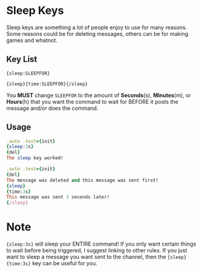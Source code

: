 # Sleep Keys
Sleep keys are something a lot of people enjoy to use for many reasons. Some reasons could be for deleting messages, others can be for making games and whatnot.

## Key List
`{sleep:SLEEPFOR}`

`{sleep}{time:SLEEPFOR}{/sleep}`

You **MUST** change `SLEEPFOR` to the amount of **Seconds**(s), **Minutes**(m), or **Hours**(h) that you want the command to wait for BEFORE it posts the message and/or does the command.


## Usage
```ruby
.auto .test={init}
{sleep:3s}
{del}
The sleep key worked!
```

```ruby
.auto .test={init}
{del}
The message was deleted and this message was sent first!
{sleep}
{time:3s}
This message was sent 3 seconds later!
{/sleep}
```

# Note
`{sleep:3s}` will sleep your ENTIRE command! If you only want certain things to wait before being triggered, I suggest linking to other rules. If you just want to sleep a message you want sent to the channel, then the `{sleep}{time:3s}` key can be useful for you.